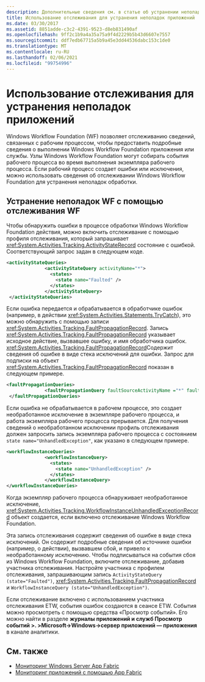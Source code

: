 ```yaml
---
description: Дополнительные сведения см. в статье об устранении неполадок приложений с помощью функции отслеживания.
title: Использование отслеживания для устранения неполадок приложений
ms.date: 03/30/2017
ms.assetid: 8851adde-c3c2-4391-9523-d8eb831490af
ms.openlocfilehash: 9ff2c1b9a4a35a75a9f4d2229b5b43d6607e7557
ms.sourcegitcommit: ddf7edb67715a5b9a45e3dd44536dabc153c1de0
ms.translationtype: MT
ms.contentlocale: ru-RU
ms.lasthandoff: 02/06/2021
ms.locfileid: "99754996"
---
```

# <a name="using-tracking-to-troubleshoot-applications"></a>Использование отслеживания для устранения неполадок приложений

Windows Workflow Foundation (WF) позволяет отслеживанию сведений, связанных с рабочим процессом, чтобы предоставить подробные сведения о выполнении Windows Workflow Foundation приложения или службы. Узлы Windows Workflow Foundation могут собирать события рабочего процесса во время выполнения экземпляра рабочего процесса. Если рабочий процесс создает ошибки или исключения, можно использовать сведения об отслеживании Windows Workflow Foundation для устранения неполадок обработки.  
  
## <a name="troubleshooting-a-wf-using-wf-tracking"></a>Устранение неполадок WF с помощью отслеживания WF  

 Чтобы обнаружить ошибки в процессе обработки Windows Workflow Foundation действия, можно включить отслеживание с помощью профиля отслеживания, который запрашивает <xref:System.Activities.Tracking.ActivityStateRecord> состояние с ошибкой. Соответствующий запрос задан в следующем коде.  
  
```xml  
<activityStateQueries>  
              <activityStateQuery activityName="*">  
                <states>  
                  <state name="Faulted" />  
                </states>  
              </activityStateQuery>  
 </activityStateQueries>  
```  
  
 Если ошибка передается и обрабатывается в обработчике ошибок (например, в действии <xref:System.Activities.Statements.TryCatch>), это можно обнаружить с помощью записи <xref:System.Activities.Tracking.FaultPropagationRecord>. Запись <xref:System.Activities.Tracking.FaultPropagationRecord> указывает исходное действие, вызвавшее ошибку, и имя обработчика ошибок. <xref:System.Activities.Tracking.FaultPropagationRecord>Содержит сведения об ошибке в виде стека исключений для ошибки. Запрос для подписки на объект <xref:System.Activities.Tracking.FaultPropagationRecord> показан в следующем примере.  
  
```xml  
<faultPropagationQueries>  
              <faultPropagationQuery faultSourceActivityName ="*" faultHandlerActivityName="*"/>  
 </faultPropagationQueries>  
```  
  
 Если ошибка не обрабатывается в рабочем процессе, это создает необработанное исключение в экземпляре рабочего процесса, и работа экземпляра рабочего процесса прерывается. Для получения сведений о необработанном исключении профиль отслеживания должен запросить запись экземпляра рабочего процесса с состоянием `state name="UnhandledException"`, как указано в следующем примере.  
  
```xml  
<workflowInstanceQueries>  
              <workflowInstanceQuery>  
                <states>  
                  <state name="UnhandledException" />  
                </states>  
              </workflowInstanceQuery>  
</workflowInstanceQueries>  
```  
  
 Когда экземпляр рабочего процесса обнаруживает необработанное исключение, <xref:System.Activities.Tracking.WorkflowInstanceUnhandledExceptionRecord> объект создается, если включено отслеживание Windows Workflow Foundation.  
  
 Эта запись отслеживания содержит сведения об ошибке в виде стека исключений. Он содержит подробные сведения об источнике ошибки (например, о действии), вызвавшем сбой, и привело к необработанному исключению. Чтобы подписываться на события сбоя из Windows Workflow Foundation, включите отслеживание, добавив участника отслеживания. Настройте участника с профилем отслеживания, запрашивающим запись `ActivityStateQuery (state="Faulted")`, <xref:System.Activities.Tracking.FaultPropagationRecord> и `WorkflowInstanceQuery (state="UnhandledException")`.  
  
 Если отслеживание включено с использованием участника отслеживания ETW, события ошибок создаются в сеансе ETW. События можно просмотреть с помощью средства «Просмотр событий». Его можно найти в разделе **журналы приложений и служб Просмотр событий >. >Microsoft->Windows->сервер приложений — приложения** в канале аналитики.  
  
## <a name="see-also"></a>См. также

- [Мониторинг Windows Server App Fabric](/previous-versions/appfabric/ee677251(v=azure.10))
- [Мониторинг приложений с помощью App Fabric](/previous-versions/appfabric/ee677276(v=azure.10))
